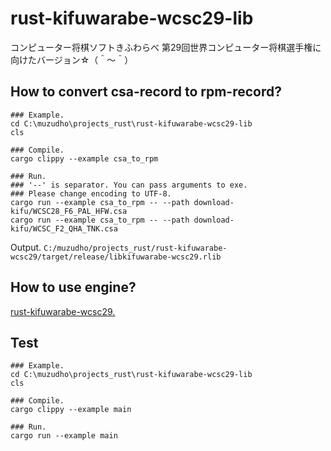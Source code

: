 # rust-kifuwarabe-wcsc29-lib
コンピューター将棋ソフトきふわらべ 第29回世界コンピューター将棋選手権に向けたバージョン☆（＾～＾）

## How to convert csa-record to rpm-record?

```Shell
### Example.
cd C:\muzudho\projects_rust\rust-kifuwarabe-wcsc29-lib
cls
 
### Compile.
cargo clippy --example csa_to_rpm
 
### Run.
### '--' is separator. You can pass arguments to exe.
### Please change encoding to UTF-8.
cargo run --example csa_to_rpm -- --path download-kifu/WCSC28_F6_PAL_HFW.csa
cargo run --example csa_to_rpm -- --path download-kifu/WCSC_F2_QHA_TNK.csa
```

Output.
`C:/muzudho/projects_rust/rust-kifuwarabe-wcsc29/target/release/libkifuwarabe-wcsc29.rlib`

## How to use engine?

[rust-kifuwarabe-wcsc29.](https://github.com/muzudho/kifuwarabe-wcsc29)

## Test

```Shell
### Example.
cd C:\muzudho\projects_rust\rust-kifuwarabe-wcsc29-lib
cls
 
### Compile.
cargo clippy --example main
 
### Run.
cargo run --example main
```
